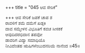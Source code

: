 +++
title = "045 ಆವ ಸೇರಿಕೆ"

+++
ಆವ ಸೇರಿಕೆ ಜಪಕೆ ಚಾಪ ಶ  
ರಾವಳಿಗೆ ಶಮೆ ದಮೆಗೆ ಖಡ್ಗಕಿ  
ದಾವ ಸಮ್ಮೇಳನ ವಿಭೂತಿಗೆ ಕವಚ ಸೀಸಕಕೆ   
ಆವುದಿದರಭಿದಾನ ತಪವೋ  
ಡಾವರಿಗ ವಿದ್ಯಾ ಸಮಾಧಿಯೊ  
ನೀವಿದೆಂತಹ ಋಷಿಗಳೆಂಬುದನರಿಯೆ ನಾನೆಂದ     ॥45॥